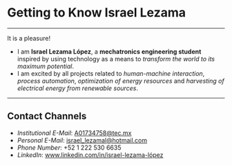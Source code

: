 # Getting to Know Israel Lezama

---------------------------------------------------------------------------------------------------------------------------------------------------------
It is a pleasure!

-   I am **Israel Lezama López**, a **mechatronics engineering student** inspired by using technology as a means to *transform the world to its maximum potential*.
-   I am excited by all projects related to *human-machine interaction*, *process automation*, *optimization of energy resources* and *harvesting of electrical energy from renewable sources*.
---------------------------------------------------------------------------------------------------------------------------------------------------------

## Contact Channels
-   *Institutional E-Mail*: A01734758@tec.mx
-   *Personal E-Mail*: israel_lezamal@hotmail.com
-   *Phone Number*: +52 1 222 530 6635
-   *LinkedIn*: www.linkedin.com/in/israel-lezama-lópez
